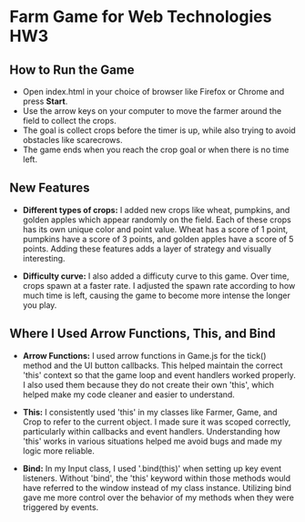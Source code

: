 
# Farm Game for Web Technologies HW3

## How to Run the Game
- Open index.html in your choice of browser like Firefox or Chrome and press **Start**.
- Use the arrow keys on your computer to move the farmer around the field to collect the crops. 
- The goal is collect crops before the timer is up, while also trying to avoid obstacles like scarecrows.
- The game ends when you reach the crop goal or when there is no time left. 


## New Features
- **Different types of crops:** I added new crops like wheat, pumpkins, and golden apples which appear randomly on the field. Each of these crops has its own unique color and point value. Wheat has a score of 1 point, pumpkins have a score of 3 points, and golden apples have a score of 5 points. Adding these features adds a layer of strategy and visually interesting. 

- **Difficulty curve:** I also added a difficuty curve to this game. Over time, crops spawn at a faster rate. I adjusted the spawn rate according to how much time is left, causing the game to become more intense the longer you play. 


## Where I Used Arrow Functions, This, and Bind
- **Arrow Functions:** I used arrow functions in Game.js for the tick() method and the UI button callbacks. This helped maintain the correct 'this' context so that the game loop and event handlers worked properly. I also used them because they do not create their own 'this', which helped make my code cleaner and easier to understand. 

- **This:** I consistently used 'this' in my classes like Farmer, Game, and Crop to refer to the current object. I made sure it was scoped correctly, particularly within callbacks and event handlers. Understanding how 'this' works in various situations helped me avoid bugs and made my logic more reliable. 

- **Bind:** In my Input class, I used '.bind(this)' when setting up key event listeners. Without 'bind', the 'this' keyword within those methods would have referred to the window instead of my class instance. Utilizing bind gave me more control over the behavior of my methods when they were triggered by events. 

